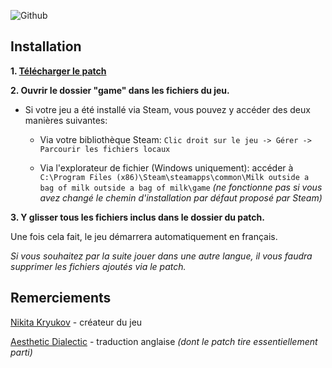 ![Github](https://github.com/fumobern/Milk2-french/assets/174740931/4c18134b-b05b-4259-9ea1-b5b525d66c0c)


## Installation
**1. [Télécharger le patch](https://github.com/fumobern/Milk2-french/releases/tag/v1.0)**

**2. Ouvrir le dossier "game" dans les fichiers du jeu.**

- Si votre jeu a été installé via Steam, vous pouvez y accéder des deux manières suivantes: 

  - Via votre bibliothèque Steam: `Clic droit sur le jeu -> Gérer -> Parcourir les fichiers locaux`

  - Via l'explorateur de fichier (Windows uniquement): accéder à `C:\Program Files (x86)\Steam\steamapps\common\Milk outside a bag of milk outside a bag of milk\game` _(ne fonctionne pas si vous avez changé le chemin d'installation par défaut proposé par Steam)_

**3. Y glisser tous les fichiers inclus dans le dossier du patch.**

Une fois cela fait, le jeu démarrera automatiquement en français.

_Si vous souhaitez par la suite jouer dans une autre langue, il vous faudra supprimer les fichiers ajoutés via le patch._

## Remerciements

[Nikita Kryukov](https://x.com/nkt_krkv) - créateur du jeu

[Aesthetic Dialectic](https://x.com/adtl48) - traduction anglaise _(dont le patch tire essentiellement parti)_
